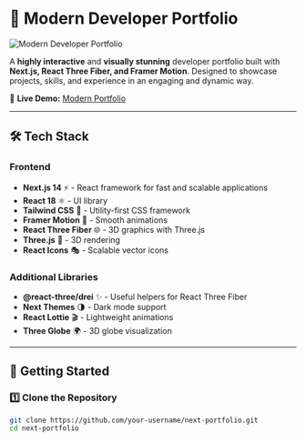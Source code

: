 # 🚀 Modern Developer Portfolio 

![Modern Developer Portfolio](https://i.imgur.com/2WfB9TD.png) 

A **highly interactive** and **visually stunning** developer portfolio built with **Next.js, React Three Fiber, and Framer Motion**. Designed to showcase projects, skills, and experience in an engaging and dynamic way.  

🔗 **Live Demo:** [Modern Portfolio](https://modernportfoliodevs-molamikedevs-projects.vercel.app/)  

---

## 🛠 Tech Stack  

### **Frontend**  
- **Next.js 14** ⚡ - React framework for fast and scalable applications  
- **React 18** ⚛️ - UI library  
- **Tailwind CSS** 🎨 - Utility-first CSS framework  
- **Framer Motion** 🏃 - Smooth animations  
- **React Three Fiber** 🌐 - 3D graphics with Three.js  
- **Three.js** 🎥 - 3D rendering  
- **React Icons** 🎭 - Scalable vector icons  

### **Additional Libraries**  
- **@react-three/drei** ✨ - Useful helpers for React Three Fiber  
- **Next Themes** 🌗 - Dark mode support  
- **React Lottie** 🎬 - Lightweight animations  
- **Three Globe** 🌍 - 3D globe visualization  

---


## 🚀 Getting Started  

### **1️⃣ Clone the Repository**  
```bash
git clone https://github.com/your-username/next-portfolio.git
cd next-portfolio


